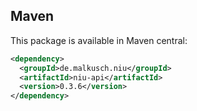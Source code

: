 ## Maven

This package is available in Maven central:
```xml maven
<dependency>
  <groupId>de.malkusch.niu</groupId>
  <artifactId>niu-api</artifactId>
  <version>0.3.6</version>
</dependency>
```
